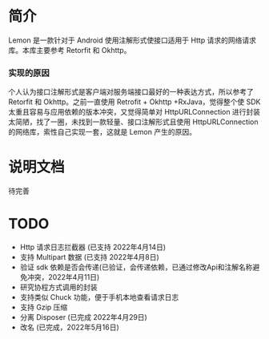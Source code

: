 # 简介
Lemon 是一款针对于 Android 使用注解形式使接口适用于 Http 请求的网络请求库。本库主要参考 Retorfit 和 Okhttp。

### 实现的原因
个人认为接口注解形式是客户端对服务端接口最好的一种表达方式，所以参考了 Retorfit 和 Okhttp。之前一直使用 Retrofit + Okhttp +RxJava，觉得整个使 SDK 太重且容易与应用依赖的版本冲突，又觉得简单对 HttpURLConnection 进行封装太简陋，找了一圈，未找到一款轻量、接口注解形式且使用 HttpURLConnection 的网络库，索性自己实现一套，这就是 Lemon 产生的原因。

# 说明文档
待完善

# TODO

* Http 请求日志拦截器 (已支持 2022年4月14日)
* 支持 Multipart 数据 (已支持 2022年4月8日)
* 验证 sdk 依赖是否会传递(已验证，会传递依赖，已通过修改Api和注解名称避免冲突，2022年4月11日)
* 研究协程方式调用的封装
* 支持类似 Chuck 功能，便于手机本地查看请求日志
* 支持 Gzip 压缩
* 分离 Disposer (已完成 2022年4月29日)
* 改名 (已完成，2022年5月16日)